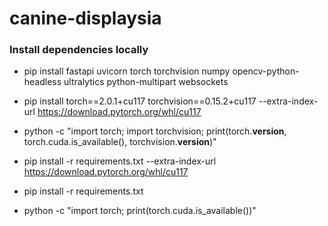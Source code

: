 # canine-displaysia

### Install dependencies locally

* pip install fastapi uvicorn torch torchvision numpy opencv-python-headless ultralytics python-multipart websockets

* pip install torch==2.0.1+cu117 torchvision==0.15.2+cu117 --extra-index-url https://download.pytorch.org/whl/cu117


* python -c "import torch; import torchvision; print(torch.__version__, torch.cuda.is_available(), torchvision.__version__)"
* pip install -r requirements.txt --extra-index-url https://download.pytorch.org/whl/cu117


* pip install -r requirements.txt
* python -c "import torch; print(torch.cuda.is_available())"


